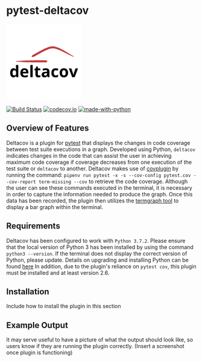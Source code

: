 # pytest-deltacov

![logo](.github/Logo.png "pytest-deltacov")

[![Build Status](https://api.travis-ci.com/inTestiGator/pytest-deltacov.svg?branch=master)](https://travis-ci.com/inTestiGator/pytest-deltacov)
[![codecov.io](http://codecov.io/github/inTestiGator/pytest-deltacov/coverage.svg?branch=master)](http://codecov.io/github/inTestiGator/pytest-deltacov?branch=master)
[![made-with-python](https://img.shields.io/badge/Made%20with-Python-orange.svg)](https://www.python.org/)

## Overview of Features

Deltacov is a plugin for [pytest](https://github.com/pytest-dev) that displays
the changes in code coverage between test suite executions in a graph. Developed
using Python, `deltacov` indicates changes in the code that can assist the user
in achieving maximum code coverage if coverage decreases from one execution of
the test suite or `deltacov` to another. Deltacov makes use of
[covplugin](https://pypi.org/project/pytest-cov/) by running the command:
`pipenv run pytest -x -s --cov-config pytest.cov --cov-report term-missing --cov`
to retrieve the code coverage. Although the user can see
these commands executed in the terminal, it is necessary in order to capture the
information needed to produce the graph. Once this data has been recorded, the
plugin then utilizes the [termgraph tool](https://github.com/mkaz/termgraph) to
display a bar graph within the terminal.

## Requirements

Deltacov has been configured to work with `Python 3.7.2`. Please ensure that the
local version of Python 3 has been installed by using the command `python3 --version`.
If the terminal does not display the correct version of Python, please update. Details
on upgrading and installing Python can be found [here](https://www.python.org/downloads/)
In addition, due to the plugin's reliance on `pytest cov`, this plugin must be installed
and at least version 2.6.

## Installation

Include how to install the plugin in this section

## Example Output

It may serve useful to have a picture of what the output should look like,
so users know if they are running the plugin correctly.
(Insert a screenshot once plugin is functioning)
